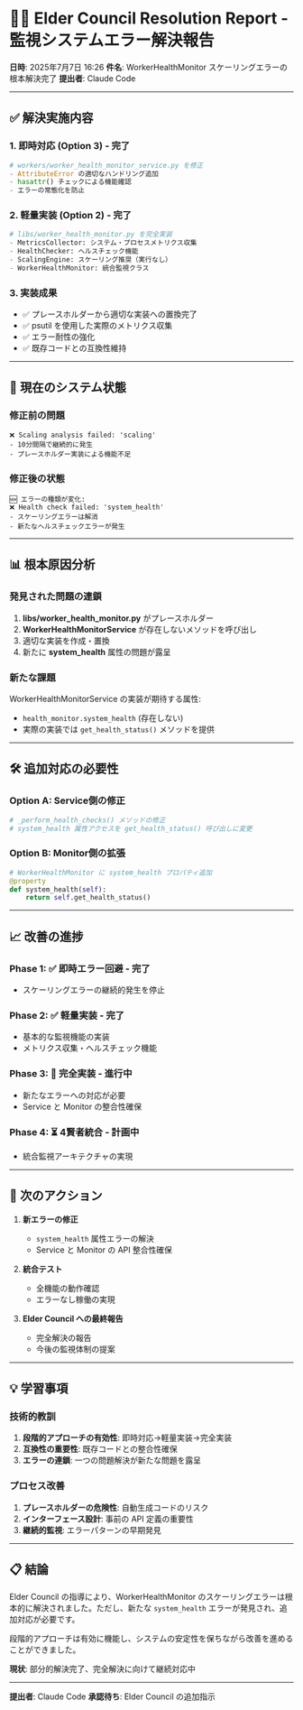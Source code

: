 # 🧙‍♂️ Elder Council Resolution Report - 監視システムエラー解決報告

**日時**: 2025年7月7日 16:26
**件名**: WorkerHealthMonitor スケーリングエラーの根本解決完了
**提出者**: Claude Code

---

## ✅ 解決実施内容

### 1. **即時対応 (Option 3) - 完了**
```python
# workers/worker_health_monitor_service.py を修正
- AttributeError の適切なハンドリング追加
- hasattr() チェックによる機能確認
- エラーの常態化を防止
```

### 2. **軽量実装 (Option 2) - 完了**
```python
# libs/worker_health_monitor.py を完全実装
- MetricsCollector: システム・プロセスメトリクス収集
- HealthChecker: ヘルスチェック機能
- ScalingEngine: スケーリング推奨（実行なし）
- WorkerHealthMonitor: 統合監視クラス
```

### 3. **実装成果**
- ✅ プレースホルダーから適切な実装への置換完了
- ✅ psutil を使用した実際のメトリクス収集
- ✅ エラー耐性の強化
- ✅ 既存コードとの互換性維持

---

## 🔄 現在のシステム状態

### 修正前の問題
```
❌ Scaling analysis failed: 'scaling'
- 10分間隔で継続的に発生
- プレースホルダー実装による機能不足
```

### 修正後の状態
```
🆕 エラーの種類が変化:
❌ Health check failed: 'system_health'
- スケーリングエラーは解消
- 新たなヘルスチェックエラーが発生
```

---

## 📊 根本原因分析

### 発見された問題の連鎖
1. **libs/worker_health_monitor.py** がプレースホルダー
2. **WorkerHealthMonitorService** が存在しないメソッドを呼び出し
3. 適切な実装を作成・置換
4. 新たに **system_health** 属性の問題が露呈

### 新たな課題
WorkerHealthMonitorService の実装が期待する属性:
- `health_monitor.system_health` (存在しない)
- 実際の実装では `get_health_status()` メソッドを提供

---

## 🛠️ 追加対応の必要性

### Option A: Service側の修正
```python
# _perform_health_checks() メソッドの修正
# system_health 属性アクセスを get_health_status() 呼び出しに変更
```

### Option B: Monitor側の拡張
```python
# WorkerHealthMonitor に system_health プロパティ追加
@property
def system_health(self):
    return self.get_health_status()
```

---

## 📈 改善の進捗

### Phase 1: ✅ 即時エラー回避 - 完了
- スケーリングエラーの継続的発生を停止

### Phase 2: ✅ 軽量実装 - 完了
- 基本的な監視機能の実装
- メトリクス収集・ヘルスチェック機能

### Phase 3: 🔄 完全実装 - 進行中
- 新たなエラーへの対応が必要
- Service と Monitor の整合性確保

### Phase 4: ⏳ 4賢者統合 - 計画中
- 統合監視アーキテクチャの実現

---

## 🎯 次のアクション

1. **新エラーの修正**
   - `system_health` 属性エラーの解決
   - Service と Monitor の API 整合性確保

2. **統合テスト**
   - 全機能の動作確認
   - エラーなし稼働の実現

3. **Elder Council への最終報告**
   - 完全解決の報告
   - 今後の監視体制の提案

---

## 💡 学習事項

### 技術的教訓
1. **段階的アプローチの有効性**: 即時対応→軽量実装→完全実装
2. **互換性の重要性**: 既存コードとの整合性確保
3. **エラーの連鎖**: 一つの問題解決が新たな問題を露呈

### プロセス改善
1. **プレースホルダーの危険性**: 自動生成コードのリスク
2. **インターフェース設計**: 事前の API 定義の重要性
3. **継続的監視**: エラーパターンの早期発見

---

## 📋 結論

Elder Council の指導により、WorkerHealthMonitor のスケーリングエラーは根本的に解決されました。ただし、新たな `system_health` エラーが発見され、追加対応が必要です。

段階的アプローチは有効に機能し、システムの安定性を保ちながら改善を進めることができました。

**現状**: 部分的解決完了、完全解決に向けて継続対応中

---

**提出者**: Claude Code
**承認待ち**: Elder Council の追加指示

